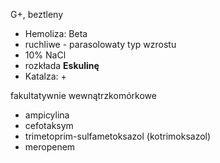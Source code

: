 G+, beztleny

- Hemoliza: Beta
- ruchliwe - parasolowaty typ wzrostu
- 10% NaCl
- rozkłada **Eskulinę** 
- Katalza: $+$

fakultatywnie wewnątrzkomórkowe

- ampicylina
- cefotaksym
- trimetoprim-sulfametoksazol (kotrimoksazol)
- meropenem